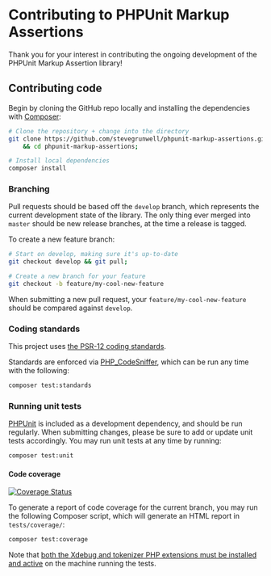 # Contributing to PHPUnit Markup Assertions

Thank you for your interest in contributing the ongoing development of the PHPUnit Markup Assertion library!


## Contributing code

Begin by cloning the GitHub repo locally and installing the dependencies with [Composer](https://getcomposer.org):

```sh
# Clone the repository + change into the directory
git clone https://github.com/stevegrunwell/phpunit-markup-assertions.git \
    && cd phpunit-markup-assertions;

# Install local dependencies
composer install
```


### Branching

Pull requests should be based off the `develop` branch, which represents the current development state of the library. The only thing ever merged into `master` should be new release branches, at the time a release is tagged.

To create a new feature branch:

```sh
# Start on develop, making sure it's up-to-date
git checkout develop && git pull;

# Create a new branch for your feature
git checkout -b feature/my-cool-new-feature
```

When submitting a new pull request, your `feature/my-cool-new-feature` should be compared against `develop`.


### Coding standards

This project uses [the PSR-12 coding standards](http://www.php-fig.org/psr/psr-12/).

Standards are enforced via [PHP_CodeSniffer](https://github.com/PHPCSStandards/PHP_CodeSniffer/), which can be run any time with the following:

```sh
composer test:standards
```


### Running unit tests

[PHPUnit](https://phpunit.de/) is included as a development dependency, and should be run regularly. When submitting changes, please be sure to add or update unit tests accordingly. You may run unit tests at any time by running:

```sh
composer test:unit
```


#### Code coverage

[![Coverage Status](https://coveralls.io/repos/github/stevegrunwell/phpunit-markup-assertions/badge.svg?branch=develop)](https://coveralls.io/github/stevegrunwell/phpunit-markup-assertions?branch=develop)

To generate a report of code coverage for the current branch, you may run the following Composer script, which will generate an HTML report in `tests/coverage/`:

```sh
composer test:coverage
```

Note that [both the Xdebug and tokenizer PHP extensions must be installed and active](https://phpunit.de/manual/current/en/textui.html) on the machine running the tests.
